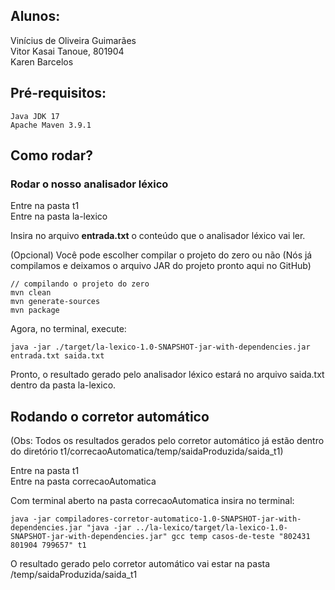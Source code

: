 ## Alunos:
Vinícius de Oliveira Guimarães <br>
Vitor Kasai Tanoue, 801904<br>
Karen Barcelos

## Pré-requisitos:
```
Java JDK 17
Apache Maven 3.9.1
```

## Como rodar?

### Rodar o nosso analisador léxico
Entre na pasta t1 <br>
Entre na pasta la-lexico

Insira no arquivo **entrada.txt** o conteúdo que o analisador léxico vai ler.

(Opcional) Você pode escolher compilar o projeto do zero ou não (Nós já compilamos e deixamos o arquivo JAR do projeto pronto aqui no GitHub)
```
// compilando o projeto do zero
mvn clean
mvn generate-sources
mvn package
```

Agora, no terminal, execute:
```
java -jar ./target/la-lexico-1.0-SNAPSHOT-jar-with-dependencies.jar entrada.txt saida.txt
```
Pronto, o resultado gerado pelo analisador léxico estará no arquivo saida.txt dentro da pasta la-lexico.

## Rodando o corretor automático
(Obs: Todos os resultados gerados pelo corretor automático já estão dentro do diretório t1/correcaoAutomatica/temp/saidaProduzida/saida_t1)

Entre na pasta t1 <br>
Entre na pasta correcaoAutomatica

Com terminal aberto na pasta correcaoAutomatica insira no terminal: <br>
```
java -jar compiladores-corretor-automatico-1.0-SNAPSHOT-jar-with-dependencies.jar "java -jar ../la-lexico/target/la-lexico-1.0-SNAPSHOT-jar-with-dependencies.jar" gcc temp casos-de-teste "802431 801904 799657" t1
```

O resultado gerado pelo corretor automático vai estar na pasta /temp/saidaProduzida/saida_t1
